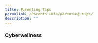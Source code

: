 ```yaml
---
title: Parenting Tips
permalink: /Parents-Info/parenting-tips/
description: ""
---
```

### Cyberwellness
